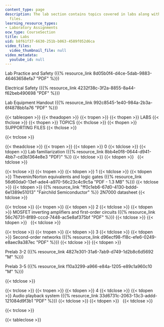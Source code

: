 ```yaml
---
content_type: page
description: The lab section contains topics covered in labs along with supporting
  files.
learning_resource_types:
- Laboratory Assignments
ocw_type: CourseSection
title: Labs
uid: b8f61f37-6630-251b-b063-4589f052d6ca
video_files:
  video_thumbnail_file: null
video_metadata:
  youtube_id: null
---
```


Lab Practice and Safety ({{% resource_link 8d05b0f4-d4ce-5dab-9883-46463658efa7 "PDF" %}})

Electrical Safety ({{% resource_link 4232f38c-3f2a-8855-8a44-f62beb490698 "PDF" %}})

Lab Equipment Handout ({{% resource_link 992c8545-1e40-984a-2b3a-6f4878bb1a76 "PDF" %}})

{{< tableopen >}}
{{< theadopen >}}
{{< tropen >}}
{{< thopen >}}
LABS
{{< thclose >}}
{{< thopen >}}
TOPICS
{{< thclose >}}
{{< thopen >}}
SUPPORTING FILES
{{< thclose >}}

{{< trclose >}}

{{< theadclose >}}
{{< tropen >}}
{{< tdopen >}}
0
{{< tdclose >}}
{{< tdopen >}}
Lab familiarization ({{% resource_link 8bb4e0f8-0644-d941-4bb7-cd3b1364e8e3 "PDF)" %}}
{{< tdclose >}}
{{< tdopen >}}
 
{{< tdclose >}}

{{< trclose >}}
{{< tropen >}}
{{< tdopen >}}
1
{{< tdclose >}}
{{< tdopen >}}
Thevenin/Norton equivalents and logic gates ({{% resource_link 56d60da0-13ef-ade4-a970-56c23c4c9c5a "PDF - 1.3 MB" %}})
{{< tdclose >}}
{{< tdopen >}}
{{% resource_link "ff0c1eb6-67d0-4130-bddd-6e1389e51013" "Fairchild Semiconductor" %}} 2N7000 datasheet
{{< tdclose >}}

{{< trclose >}}
{{< tropen >}}
{{< tdopen >}}
2
{{< tdclose >}}
{{< tdopen >}}
MOSFET inverting amplifiers and first-order circuits ({{% resource_link 56c76731-8f89-cccd-7448-ac5e8af375bf "PDF" %}})
{{< tdclose >}}
{{< tdopen >}}
 
{{< tdclose >}}

{{< trclose >}}
{{< tropen >}}
{{< tdopen >}}
3
{{< tdclose >}}
{{< tdopen >}}
Second-order networks ({{% resource_link d96ecf98-f18c-efe6-0249-e8aec9a387ec "PDF" %}})
{{< tdclose >}}
{{< tdopen >}}


Prelab 3-2 ({{% resource_link 4827e301-31a6-7ab9-d749-1d2b8c6d5692 "M" %}})

Prelab 3-5 ({{% resource_link f10a3299-a966-e84a-1205-e89c1a960c10 "M" %}})


{{< tdclose >}}

{{< trclose >}}
{{< tropen >}}
{{< tdopen >}}
4
{{< tdclose >}}
{{< tdopen >}}
Audio playback system ({{% resource_link 33d6731c-2063-13c3-addd-121084d9f3b1 "PDF" %}})
{{< tdclose >}}
{{< tdopen >}}
 
{{< tdclose >}}

{{< trclose >}}

{{< tableclose >}}